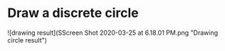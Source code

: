 # Draw a discrete circle

![drawing result](SScreen Shot 2020-03-25 at 6.18.01 PM.png "Drawing circle result")
